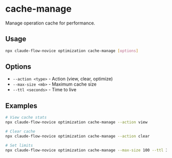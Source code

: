 # cache-manage

Manage operation cache for performance.

## Usage
```bash
npx claude-flow-novice optimization cache-manage [options]
```

## Options
- `--action <type>` - Action (view, clear, optimize)
- `--max-size <mb>` - Maximum cache size
- `--ttl <seconds>` - Time to live

## Examples
```bash
# View cache stats
npx claude-flow-novice optimization cache-manage --action view

# Clear cache
npx claude-flow-novice optimization cache-manage --action clear

# Set limits
npx claude-flow-novice optimization cache-manage --max-size 100 --ttl 3600
```
